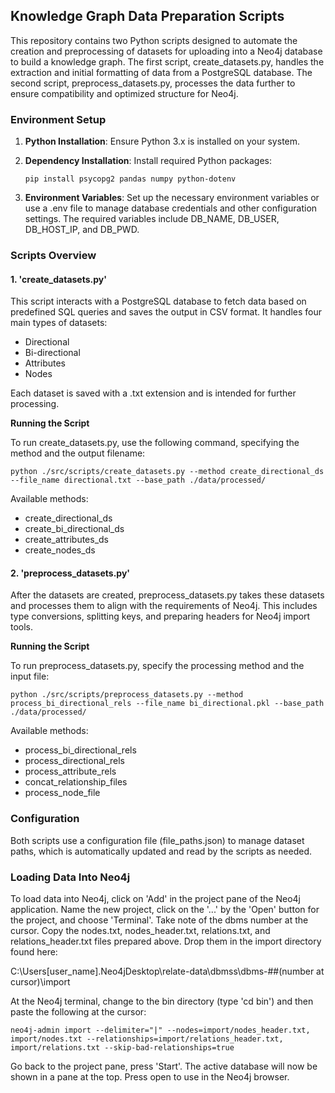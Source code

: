 ## **Knowledge Graph Data Preparation Scripts**

This repository contains two Python scripts designed to automate the creation and preprocessing of datasets for
uploading into a Neo4j database to build a knowledge graph. The first script, create_datasets.py, handles the
extraction and initial formatting of data from a PostgreSQL database. The second script, preprocess_datasets.py,
processes the data further to ensure compatibility and optimized structure for Neo4j.

### **Environment Setup**

1. **Python Installation**: Ensure Python 3.x is installed on your system.
2. **Dependency Installation**: Install required Python packages:

    ```pip install psycopg2 pandas numpy python-dotenv```
3. **Environment Variables**: Set up the necessary environment variables or use a .env file to manage database credentials 
and other configuration settings. The required variables include DB_NAME, DB_USER, DB_HOST_IP, and DB_PWD.

### **Scripts Overview**
#### **1. 'create_datasets.py'**

This script interacts with a PostgreSQL database to fetch data based on predefined SQL queries and saves the output 
in CSV format. It handles four main types of datasets:

* Directional
* Bi-directional
* Attributes
* Nodes

Each dataset is saved with a .txt extension and is intended for further processing.

**Running the Script**

To run create_datasets.py, use the following command, specifying the method and the output filename:

   ```python ./src/scripts/create_datasets.py --method create_directional_ds --file_name directional.txt --base_path ./data/processed/```

Available methods:

* create_directional_ds
* create_bi_directional_ds
* create_attributes_ds
* create_nodes_ds

#### **2. 'preprocess_datasets.py'**

After the datasets are created, preprocess_datasets.py takes these datasets and processes them to align with the 
requirements of Neo4j. This includes type conversions, splitting keys, and preparing headers for Neo4j import tools.

**Running the Script**

To run preprocess_datasets.py, specify the processing method and the input file:

   ```python ./src/scripts/preprocess_datasets.py --method process_bi_directional_rels --file_name bi_directional.pkl --base_path ./data/processed/```

Available methods:

* process_bi_directional_rels
* process_directional_rels
* process_attribute_rels
* concat_relationship_files
* process_node_file

### **Configuration**
Both scripts use a configuration file (file_paths.json) to manage dataset paths, which is automatically 
updated and read by the scripts as needed.

### **Loading Data Into Neo4j**

To load data into Neo4j, click on 'Add' in the project pane of the Neo4j application. Name the new project, click on 
the '...' by the 'Open' button for the project, and choose 'Terminal'. Take note of the dbms number at the cursor. 
Copy the nodes.txt, nodes_header.txt, relations.txt, and relations_header.txt files prepared above. Drop them in the 
import directory found here:

C:\Users\[user_name]\.Neo4jDesktop\relate-data\dbmss\dbms-##(number at cursor)\import

At the Neo4j terminal, change to the bin directory (type 'cd bin') and then paste the following at the cursor: 

   ```neo4j-admin import --delimiter="|" --nodes=import/nodes_header.txt, import/nodes.txt --relationships=import/relations_header.txt, import/relations.txt --skip-bad-relationships=true```

Go back to the project pane, press 'Start'. The active database will now be shown in a pane at the top. Press open to 
use in the Neo4j browser.


